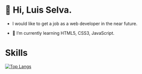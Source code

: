 # 👋 Hi, Luis Selva.

- I would like to get a job as a web developer in the near future.

- 🌱 I’m currently learning HTML5, CSS3, JavaScript.


# Skills
[![Top Langs](https://github-readme-stats.vercel.app/api/top-langs/?username=luis08201)](https://github.com/luis08201/github-readme-stats)
